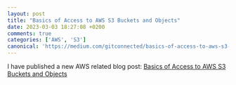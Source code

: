 ```yaml
---
layout: post
title: "Basics of Access to AWS S3 Buckets and Objects"
date: 2023-03-03 18:27:08 +0200
comments: true
categories: ['AWS', 'S3']
canonical: 'https://medium.com/gitconnected/basics-of-access-to-aws-s3-buckets-6fb46cc38eb1'
---
```


I have published a new AWS related blog post: [Basics of Access to AWS S3 Buckets and Objects](https://medium.com/gitconnected/basics-of-access-to-aws-s3-buckets-6fb46cc38eb1)
